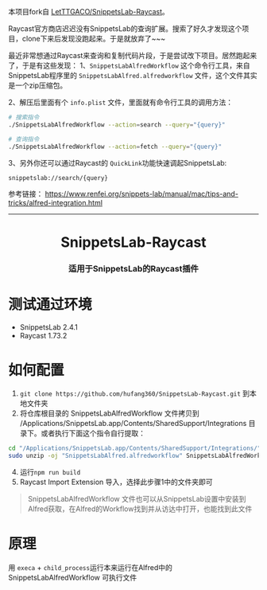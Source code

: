 
本项目fork自 [LetTTGACO/SnippetsLab-Raycast](https://github.com/LetTTGACO/SnippetsLab-Raycast)。

Raycast官方商店迟迟没有SnippetsLab的查询扩展。搜索了好久才发现这个项目，clone下来后发现没跑起来。于是就放弃了~~~

最近非常想通过Raycast来查询和复制代码片段，于是尝试改下项目。居然跑起来了，于是有这些发现：
1、`SnippetsLabAlfredWorkflow` 这个命令行工具，来自SnippetsLab程序里的 `SnippetsLabAlfred.alfredworkflow` 文件，这个文件其实是一个zip压缩包。

2、解压后里面有个 `info.plist` 文件，里面就有命令行工具的调用方法：
```bash
# 搜索指令
./SnippetsLabAlfredWorkflow --action=search --query="{query}"

# 查询指令
./SnippetsLabAlfredWorkflow --action=fetch --query="{query}"
```

3、另外你还可以通过Raycast的 `QuickLink`功能快速调起SnippetsLab:
```
snippetslab://search/{query}
```

参考链接：
https://www.renfei.org/snippets-lab/manual/mac/tips-and-tricks/alfred-integration.html

---

<div align="center">
  <h1>SnippetsLab-Raycast</h1>
  <h3>适用于SnippetsLab的Raycast插件</h3>
</div>

# 测试通过环境
- SnippetsLab 2.4.1
- Raycast 1.73.2

# 如何配置
1. `git clone https://github.com/hufang360/SnippetsLab-Raycast.git` 到本地文件夹
2. 将仓库根目录的 SnippetsLabAlfredWorkflow 文件拷贝到 /Applications/SnippetsLab.app/Contents/SharedSupport/Integrations 目录下。或者执行下面这个指令自行提取：
```bash
cd "/Applications/SnippetsLab.app/Contents/SharedSupport/Integrations/"
sudo unzip -oj "SnippetsLabAlfred.alfredworkflow" SnippetsLabAlfredWorkflow -d ./
```
4. 运行`npm run build`
5. Raycast Import Extension 导入，选择此步骤1中的文件夹即可

> SnippetsLabAlfredWorkflow 文件也可以从SnippetsLab设置中安装到Alfred获取，在Alfred的Workflow找到并从访达中打开，也能找到此文件


# 原理
用 `execa` + `child_process`运行本来运行在Alfred中的 SnippetsLabAlfredWorkflow 可执行文件

